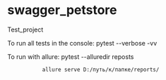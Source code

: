 # swagger_petstore
Test_project


To run all tests in the console: pytest --verbose -vv

To run with allure: pytest --alluredir reposts

               allure serve D:/путь/к/папке/reports/
